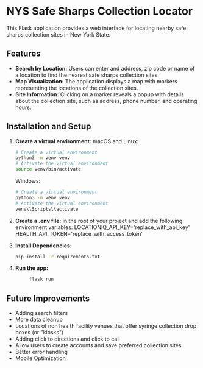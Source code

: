 # NYS Safe Sharps Collection Locator

This Flask application provides a web interface for locating nearby safe sharps collection sites in New York State.

## Features

- **Search by Location:** Users can enter and address, zip code or name of a location to find the nearest safe sharps collection sites.
- **Map Visualization:** The application displays a map with markers representing the locations of the collection sites.
- **Site Information:** Clicking on a marker reveals a popup with details about the collection site, such as address, phone number, and operating hours.

## Installation and Setup

1. **Create a virtual environment:**
   macOS and Linux:

   ```bash
   # Create a virtual environment
   python3 -m venv venv
   # Activate the virtual environment
   source venv/bin/activate

   ```

   Windows:

   ```bash
   # Create a virtual environment
   python3 -m venv venv
   # Activate the virtual environment
   venv\\Scripts\\activate

   ```

2. **Create a .env file:**
   in the root of your project and add the following environment variables:
   LOCATIONIQ_API_KEY='replace_with_api_key'
   HEALTH_API_TOKEN='replace_with_access_token'

3. **Install Dependencies:**

   ```bash
   pip install -r requirements.txt
   ```

4. **Run the app:**
   ```bash
        flask run
   ```

## Future Improvements

- Adding search filters
- More data cleanup
- Locations of non health facility venues that offer syringe collection drop boxes (or "kiosks")
- Adding click to directions and click to call
- Allow users to create accounts and save preferred collection sites
- Better error handling
- Mobile Optimization
